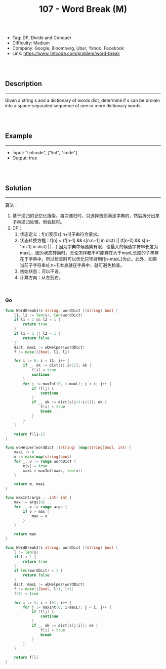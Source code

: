 # <center>107 - Word Break (M)</center> 



<br></br>

* Tag: DP, Divide and Conquer
* Difficulty: Medium
* Company: Google, Bloomberg, Uber, Yahoo, Facebook
* Link: https://www.lintcode.com/problem/word-break

<br></br>



## Description
----
Given a string s and a dictionary of words dict, determine if s can be broken into a space-separated sequence of one or more dictionary words.

<br></br>



## Example
----
- Input:  "lintcode", ["lint", "code"]
- Output:  true

<br></br>



## Solution
----
算法：
1. 基于递归的记忆化搜索。每次递归时，只选择首部满足字典的，然后拆分出来子串递归处理，但会超时。
2. DP：
    1. 状态定义：f[n]表示s[:n+1]子串符合要求。
    2. 状态转换方程：f[n] = (f[n-1] && s[n:n+1] in dict) || (f[n-2] && s[n-1:n+1] in dict) || ...) 因为字典中候选集有限，设最大的候选字符串长度为maxL，因为状态转换时，无论怎样都不可能存在大于maxL长度的子串存在于字典中，所以检查时可以优化只坚持到f[n-maxL]为止。此外，如果当前子字符串s[:n+1]本身就在字典中，就可避免检查。
    3. 初始状态：可以不设。
    4. 计算方向：从左到右。

<br>


### Go
```go
func WordBreak1(s string, wordDict []string) bool {
	l1, l2 := len(s), len(wordDict)
	if l1 < 1 && l2 < 1 {
		return true
	}
	if l1 < 1 || l2 < 1 {
		return false
	}
	dict, maxL := wbHelper(wordDict)
	f := make([]bool, l1, l1)

	for i := 0; i < l1; i++ {
		if _, ok := dict[s[:i+1]]; ok {
			f[i] = true
			continue
		}
		for j := maxInt(0, i-maxL); j < i; j++ {
			if !f[j] {
				continue
			}
			if _, ok := dict[s[j+1:i+1]]; ok {
				f[i] = true
				break
			}
		}
	}

	return f[l1-1]
}
```

```go
func wbHelper(wordDict []string) (map[string]bool, int) {
	maxL := 0
	m := make(map[string]bool)
	for _, v := range wordDict {
		m[v] = true
		maxL = maxInt(maxL, len(v))
	}

	return m, maxL
}

func maxInt(args ...int) int {
	max := args[0]
	for _, v := range args {
		if v > max {
			max = v
		}
	}

	return max
}
```

```go
func WordBreak2(s string, wordDict []string) bool {
	l := len(s)
	if l < 1 {
		return true
	}
	if len(wordDict) < 1 {
		return false
	}
	dict, maxL := wbHelper(wordDict)
	f := make([]bool, l+1, l+1)
	f[0] = true

	for i := 1; i < l+1; i++ {
		for j := maxInt(0, i-maxL); j < i; j++ {
			if !f[j] {
				continue
			}
			if _, ok := dict[s[j:i]]; ok {
				f[i] = true
				break
			}
		}
	}

	return f[l]
}
```

<br>
